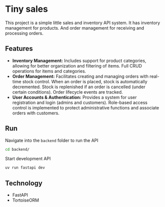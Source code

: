 # Tiny sales

This project is a simple little sales and inventory API system.
It has inventory management for products.
And order management for receiving and processing orders.

## Features

- **Inventory Management:** Includes support for product categories, allowing for better organization and filtering of items. Full CRUD operations for items and categories.
- **Order Management:** Facilitates creating and managing orders with real-time stock control. When an order is placed, stock is automatically decremented. Stock is replenished if an order is cancelled (under certain conditions). Order lifecycle events are tracked.
- **User Accounts & Authentication:** Provides a system for user registration and login (admins and customers). Role-based access control is implemented to protect administrative functions and associate orders with customers.

## Run

Navigate into the `backend` folder to run the API
```bash
cd backend/
```

Start development API
```bash
uv run fastapi dev
```

## Technology

- FastAPI
- TortoiseORM
